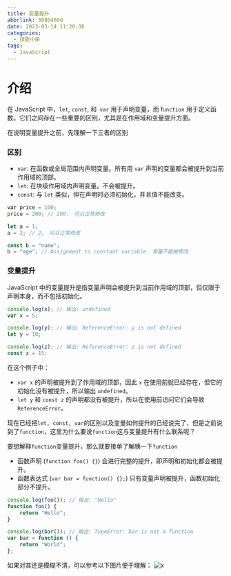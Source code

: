 ```yaml
---
title: 变量提升
abbrlink: 3080460d
date: 2023-03-14 11:20:38
categories:
  - 技能小册
tags:
  - JavaScript 
---
```


# 介绍

在 JavaScript 中，`let`, `const`, 和` var` 用于声明变量，而 f`unction` 用于定义函数。它们之间存在一些重要的区别，尤其是在作用域和变量提升方面。

在说明变量提升之前，先理解一下三者的区别

### 区别

- `var`: 在函数或全局范围内声明变量。所有用 `var` 声明的变量都会被提升到当前作用域的顶部。
- `let`: 在块级作用域内声明变量。不会被提升。
- `const`: 与 `let` 类似，但在声明时必须初始化，并且值不能改变。

```ts
var price = 100;
price = 200; // 200， 可以正常修改

let a = 1;
a = 2; // 2， 可以正常修改

const b = "name";
b = "age"; // Assignment to constant variable. 常量不能被修改
```

### 变量提升

JavaScript 中的变量提升是指变量声明会被提升到当前作用域的顶部，但仅限于声明本身，而不包括初始化。

```ts
console.log(x); // 输出: undefined
var x = 5;

console.log(y); // 输出: ReferenceError: y is not defined
let y = 10;

console.log(z); // 输出: ReferenceError: z is not defined
const z = 15;
```

在这个例子中：

- `var x` 的声明被提升到了作用域的顶部，因此 `x` 在使用前就已经存在，但它的初始化没有被提升，所以输出 `undefined`。
- `let y` 和 `const z` 的声明都没有被提升，所以在使用前访问它们会导致 `ReferenceError`。

现在已经把`let, const, var`的区别以及变量如何提升的已经说完了，但是之前说到了`function`，这里为什么要说`function`这与变量提升有什么联系呢？

要想解释`function`变量提升，那么就要接单了解胰一下`function`

- 函数声明 (`function foo() {}`) 会进行完整的提升，即声明和初始化都会被提升。
- 函数表达式 (`var bar = function() {};`) 只有变量声明被提升，函数初始化部分不提升。

```ts
console.log(foo()); // 输出: "Hello"
function foo() {
	return "Hello";
}

console.log(bar()); // 输出: TypeError: bar is not a function
var bar = function () {
	return "World";
};
```

如果对其还是模糊不清，可以参考以下图片便于理解：
![x](https://wangxiaoze-view.github.io/picx-images-hosting/images/2024-08-16-1141.7ax4zo6imu.webp)
